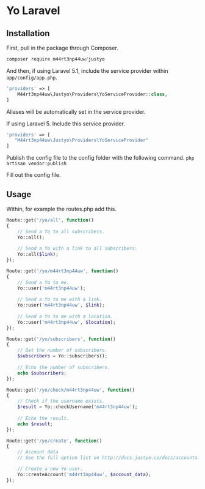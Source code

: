 # Yo Laravel

## Installation

First, pull in the package through Composer.

```js
composer require m44rt3np44uw/justyo
```

And then, if using Laravel 5.1, include the service provider within `app/config/app.php`.

```php
'providers' => [
    M44rt3np44uw\Justyo\Providers\YoServiceProvider::class,
]
```

Aliases will be automatically set in the service provider.

If using Laravel 5. Include this service provider.

```php
'providers' => [
   "M44rt3np44uw\Justyo\Providers\YoServiceProvider"
]
```

Publish the config file to the config folder with the following command.
`php artisan vendor:publish`

Fill out the config file.

## Usage

Within, for example the routes.php add this.

```php
Route::get('/yo/all', function()
{
    // Send a Yo to all subscribers.
    Yo::all();
    
    // Send a Yo with a link to all subscribers.
    Yo::all($link);
});

Route::get('/yo/m44rt3np44uw', function()
{
    // Send a Yo to me.
    Yo::user('m44rt3np44uw');
    
    // Send a Yo to me with a link.
    Yo::user('m44rt3np44uw', $link);
    
    // Send a Yo to me with a location.
    Yo::user('m44rt3np44uw', $location);
});

Route::get('/yo/subscribers', function()
{
    // Get the number of subscribers.
    $subscribers = Yo::subscribers();
    
    // Echo the number of subscribers.
    echo $subscribers;
});

Route::get('/yo/check/m44rt3np44uw', function()
{
    // Check if the username exists.
    $result = Yo::checkUsername('m44rt3np44uw');
    
    // Echo the result.
    echo $result;
});

Route::get('/yo/create', function()
{
    // Account data
    // See the full option list on http://docs.justyo.co/docs/accounts.

    // Create a new Yo user.
    Yo::createAccount('m44rt3np44uw', $account_data);
});
```